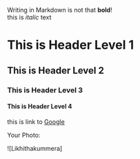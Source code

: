 Writing in Markdown is not that __bold__!  
 this is *italic* text


# This is Header Level 1  
## This is Header Level 2
### This is Header Level 3
#### This is Header Level 4      



this is link to [Google](www.google.co.in)

Your Photo:

![Likhithakummera]
